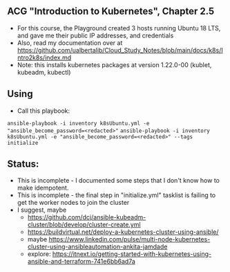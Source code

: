 ## ACG "Introduction to Kubernetes", Chapter 2.5

* For this course, the Playground created 3 hosts running Ubuntu 18 LTS, and gave me their public IP addresses, and credentials
* Also, read my documentation over at https://github.com/ualbertalib/Cloud_Study_Notes/blob/main/docs/k8s/Intro2k8s/index.md
* Note: this installs kubernetes packages at version 1.22.0-00 (kublet, kubeadm, kubectl) 

## Using 

* Call this playbook:

```ansible-playbook -i inventory k8sUbuntu.yml -e "ansible_become_password=<redacted>"```
```ansible-playbook -i inventory k8sUbuntu.yml -e "ansible_become_password=<redacted>" --tags initialize```

## Status: 

* This is incomplete - I documented some steps that I don't know how to make idempotent.
* This is incomplete - the final step in "initialize.yml" tasklist is failing to get the worker nodes to join the cluster
* I suggest, maybe
    * https://github.com/dcj/ansible-kubeadm-cluster/blob/develop/cluster-create.yml
    * https://buildvirtual.net/deploy-a-kubernetes-cluster-using-ansible/
    * maybe https://www.linkedin.com/pulse/multi-node-kubernetes-cluster-using-ansibleautomation-ankita-jamdade
    * explore: https://itnext.io/getting-started-with-kubernetes-using-ansible-and-terraform-741e6bb6ad7a
